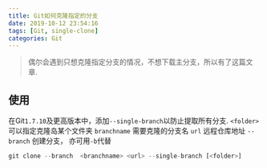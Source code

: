 ```yaml
---
title: Git如何克隆指定的分支
date: 2019-10-12 23:54:16
tags: [Git, single-clone]
categories: Git
---
```


> 偶尔会遇到只想克隆指定分支的情况，不想下载主分支，所以有了这篇文章.

## 使用

在Git`1.7.10`及更高版本中，添加`--single-branch`以防止提取所有分支.
`<folder>` 可以指定克隆岛某个文件夹
`branchname` 需要克隆的分支名
`url` 远程仓库地址
`--branch` 创建分支， 亦可用`-b`代替

```js
git clone --branch  <branchname> <url> --single-branch [<folder>]
```
